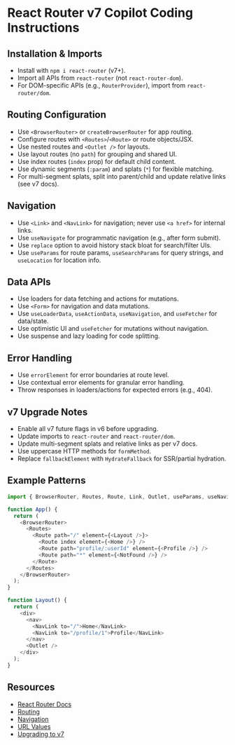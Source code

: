 <!--
Custom instructions for Copilot: React Router v7 Usage in TypeScript React Monorepos

These guidelines help Copilot generate idiomatic, maintainable, and modern routing code.
-->

# React Router v7 Copilot Coding Instructions

## Installation & Imports

- Install with `npm i react-router` (v7+).
- Import all APIs from `react-router` (not `react-router-dom`).
- For DOM-specific APIs (e.g., `RouterProvider`), import from `react-router/dom`.

## Routing Configuration

- Use `<BrowserRouter>` or `createBrowserRouter` for app routing.
- Configure routes with `<Routes>`/`<Route>` or route objects/JSX.
- Use nested routes and `<Outlet />` for layouts.
- Use layout routes (no `path`) for grouping and shared UI.
- Use index routes (`index` prop) for default child content.
- Use dynamic segments (`:param`) and splats (`*`) for flexible matching.
- For multi-segment splats, split into parent/child and update relative links (see v7 docs).

## Navigation

- Use `<Link>` and `<NavLink>` for navigation; never use `<a href>` for internal links.
- Use `useNavigate` for programmatic navigation (e.g., after form submit).
- Use `replace` option to avoid history stack bloat for search/filter UIs.
- Use `useParams` for route params, `useSearchParams` for query strings, and `useLocation` for location info.

## Data APIs

- Use loaders for data fetching and actions for mutations.
- Use `<Form>` for navigation and data mutations.
- Use `useLoaderData`, `useActionData`, `useNavigation`, and `useFetcher` for data/state.
- Use optimistic UI and `useFetcher` for mutations without navigation.
- Use suspense and lazy loading for code splitting.

## Error Handling

- Use `errorElement` for error boundaries at route level.
- Use contextual error elements for granular error handling.
- Throw responses in loaders/actions for expected errors (e.g., 404).

## v7 Upgrade Notes

- Enable all v7 future flags in v6 before upgrading.
- Update imports to `react-router` and `react-router/dom`.
- Update multi-segment splats and relative links as per v7 docs.
- Use uppercase HTTP methods for `formMethod`.
- Replace `fallbackElement` with `HydrateFallback` for SSR/partial hydration.

## Example Patterns

```typescript
import { BrowserRouter, Routes, Route, Link, Outlet, useParams, useNavigate, useSearchParams, useLocation } from 'react-router';

function App() {
  return (
    <BrowserRouter>
      <Routes>
        <Route path="/" element={<Layout />}>
          <Route index element={<Home />} />
          <Route path="profile/:userId" element={<Profile />} />
          <Route path="*" element={<NotFound />} />
        </Route>
      </Routes>
    </BrowserRouter>
  );
}

function Layout() {
  return (
    <div>
      <nav>
        <NavLink to="/">Home</NavLink>
        <NavLink to="/profile/1">Profile</NavLink>
      </nav>
      <Outlet />
    </div>
  );
}
```

## Resources

- [React Router Docs](https://reactrouter.com/start/declarative/installation)
- [Routing](https://reactrouter.com/start/declarative/routing)
- [Navigation](https://reactrouter.com/start/declarative/navigating)
- [URL Values](https://reactrouter.com/start/declarative/url-values)
- [Upgrading to v7](https://reactrouter.com/upgrading/v6)

<!-- End of React Router v7 custom instructions -->

